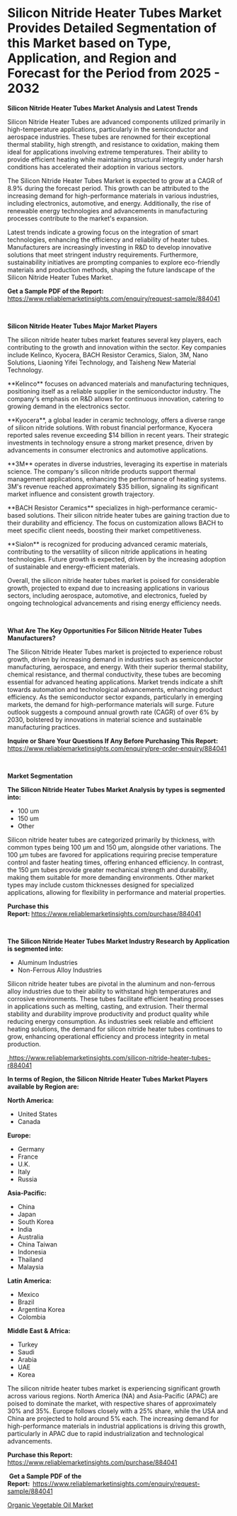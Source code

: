 <p><h1>Silicon Nitride Heater Tubes Market Provides Detailed Segmentation of this Market based on Type, Application, and Region and Forecast for the Period from 2025 - 2032</h1></p><p><strong>Silicon Nitride Heater Tubes Market Analysis and Latest Trends</strong></p>
<p><p>Silicon Nitride Heater Tubes are advanced components utilized primarily in high-temperature applications, particularly in the semiconductor and aerospace industries. These tubes are renowned for their exceptional thermal stability, high strength, and resistance to oxidation, making them ideal for applications involving extreme temperatures. Their ability to provide efficient heating while maintaining structural integrity under harsh conditions has accelerated their adoption in various sectors.</p><p>The Silicon Nitride Heater Tubes Market is expected to grow at a CAGR of 8.9% during the forecast period. This growth can be attributed to the increasing demand for high-performance materials in various industries, including electronics, automotive, and energy. Additionally, the rise of renewable energy technologies and advancements in manufacturing processes contribute to the market's expansion. </p><p>Latest trends indicate a growing focus on the integration of smart technologies, enhancing the efficiency and reliability of heater tubes. Manufacturers are increasingly investing in R&D to develop innovative solutions that meet stringent industry requirements. Furthermore, sustainability initiatives are prompting companies to explore eco-friendly materials and production methods, shaping the future landscape of the Silicon Nitride Heater Tubes Market.</p></p>
<p><strong>Get a Sample PDF of the Report:&nbsp;</strong> <a href="https://www.reliablemarketinsights.com/enquiry/request-sample/884041?utm_campaign=2214&utm_medium=2&utm_source=Github&utm_content=ia&utm_term=31032025&utm_id=silicon-nitride-heater-tubes">https://www.reliablemarketinsights.com/enquiry/request-sample/884041</a></p>
<p>&nbsp;</p>
<p><strong>Silicon Nitride Heater Tubes Major Market Players</strong></p>
<p><p>The silicon nitride heater tubes market features several key players, each contributing to the growth and innovation within the sector. Key companies include Kelinco, Kyocera, BACH Resistor Ceramics, Sialon, 3M, Nano Solutions, Liaoning Yifei Technology, and Taisheng New Material Technology.</p><p>**Kelinco** focuses on advanced materials and manufacturing techniques, positioning itself as a reliable supplier in the semiconductor industry. The company's emphasis on R&D allows for continuous innovation, catering to growing demand in the electronics sector.</p><p>**Kyocera**, a global leader in ceramic technology, offers a diverse range of silicon nitride solutions. With robust financial performance, Kyocera reported sales revenue exceeding $14 billion in recent years. Their strategic investments in technology ensure a strong market presence, driven by advancements in consumer electronics and automotive applications.</p><p>**3M** operates in diverse industries, leveraging its expertise in materials science. The company's silicon nitride products support thermal management applications, enhancing the performance of heating systems. 3M's revenue reached approximately $35 billion, signaling its significant market influence and consistent growth trajectory.</p><p>**BACH Resistor Ceramics** specializes in high-performance ceramic-based solutions. Their silicon nitride heater tubes are gaining traction due to their durability and efficiency. The focus on customization allows BACH to meet specific client needs, boosting their market competitiveness.</p><p>**Sialon** is recognized for producing advanced ceramic materials, contributing to the versatility of silicon nitride applications in heating technologies. Future growth is expected, driven by the increasing adoption of sustainable and energy-efficient materials.</p><p>Overall, the silicon nitride heater tubes market is poised for considerable growth, projected to expand due to increasing applications in various sectors, including aerospace, automotive, and electronics, fueled by ongoing technological advancements and rising energy efficiency needs.</p></p>
<p>&nbsp;</p>
<p><strong>What Are The Key Opportunities For Silicon Nitride Heater Tubes Manufacturers?</strong></p>
<p><p>The Silicon Nitride Heater Tubes market is projected to experience robust growth, driven by increasing demand in industries such as semiconductor manufacturing, aerospace, and energy. With their superior thermal stability, chemical resistance, and thermal conductivity, these tubes are becoming essential for advanced heating applications. Market trends indicate a shift towards automation and technological advancements, enhancing product efficiency. As the semiconductor sector expands, particularly in emerging markets, the demand for high-performance materials will surge. Future outlook suggests a compound annual growth rate (CAGR) of over 6% by 2030, bolstered by innovations in material science and sustainable manufacturing practices.</p></p>
<p><strong>Inquire or Share Your Questions If Any Before Purchasing This Report:</strong> <a href="https://www.reliablemarketinsights.com/enquiry/pre-order-enquiry/884041?utm_campaign=2214&utm_medium=2&utm_source=Github&utm_content=ia&utm_term=31032025&utm_id=silicon-nitride-heater-tubes">https://www.reliablemarketinsights.com/enquiry/pre-order-enquiry/884041</a></p>
<p>&nbsp;</p>
<p><strong>Market Segmentation</strong></p>
<p><strong>The Silicon Nitride Heater Tubes Market Analysis by types is segmented into:</strong></p>
<p><ul><li>100 um</li><li>150 um</li><li>Other</li></ul></p>
<p><p>Silicon nitride heater tubes are categorized primarily by thickness, with common types being 100 µm and 150 µm, alongside other variations. The 100 µm tubes are favored for applications requiring precise temperature control and faster heating times, offering enhanced efficiency. In contrast, the 150 µm tubes provide greater mechanical strength and durability, making them suitable for more demanding environments. Other market types may include custom thicknesses designed for specialized applications, allowing for flexibility in performance and material properties.</p></p>
<p><strong>Purchase this Report:&nbsp;</strong><a href="https://www.reliablemarketinsights.com/purchase/884041?utm_campaign=2214&utm_medium=2&utm_source=Github&utm_content=ia&utm_term=31032025&utm_id=silicon-nitride-heater-tubes">https://www.reliablemarketinsights.com/purchase/884041</a></p>
<p>&nbsp;</p>
<p><strong>The Silicon Nitride Heater Tubes Market Industry Research by Application is segmented into:</strong></p>
<p><ul><li>Aluminum Industries</li><li>Non-Ferrous Alloy Industries</li></ul></p>
<p><p>Silicon nitride heater tubes are pivotal in the aluminum and non-ferrous alloy industries due to their ability to withstand high temperatures and corrosive environments. These tubes facilitate efficient heating processes in applications such as melting, casting, and extrusion. Their thermal stability and durability improve productivity and product quality while reducing energy consumption. As industries seek reliable and efficient heating solutions, the demand for silicon nitride heater tubes continues to grow, enhancing operational efficiency and process integrity in metal production.</p></p>
<p><a href="https://www.reliablemarketinsights.com/silicon-nitride-heater-tubes-r884041?utm_campaign=2214&utm_medium=2&utm_source=Github&utm_content=ia&utm_term=31032025&utm_id=silicon-nitride-heater-tubes">&nbsp;https://www.reliablemarketinsights.com/silicon-nitride-heater-tubes-r884041</a></p>
<p><strong>In terms of Region, the Silicon Nitride Heater Tubes Market Players available by Region are:</strong></p>
<p>
    <p> <strong> North America: </strong>
        <ul>
            <li>United States</li>
            <li>Canada</li>
        </ul>
        </p> 
    <p> <strong> Europe: </strong>
        <ul>
            <li>Germany</li>
            <li>France</li>
            <li>U.K.</li>
            <li>Italy</li>
            <li>Russia</li>
        </ul>
        </p> 
    <p> <strong> Asia-Pacific: </strong>
        <ul>
            <li>China</li>
            <li>Japan</li>
            <li>South Korea</li>
            <li>India</li>
            <li>Australia</li>
            <li>China Taiwan</li>
            <li>Indonesia</li>
            <li>Thailand</li>
            <li>Malaysia</li>
        </ul>
        </p> 
    <p> <strong> Latin America: </strong>
        <ul>
            <li>Mexico</li>
            <li>Brazil</li>
            <li>Argentina Korea</li>
            <li>Colombia</li>
        </ul>
        </p> 
    <p> <strong> Middle East & Africa: </strong>
        <ul>
            <li>Turkey</li>
            <li>Saudi</li>
            <li>Arabia</li>
            <li>UAE</li>
            <li>Korea</li>
        </ul>
    </p>
    </p>
<p><p>The silicon nitride heater tubes market is experiencing significant growth across various regions. North America (NA) and Asia-Pacific (APAC) are poised to dominate the market, with respective shares of approximately 30% and 35%. Europe follows closely with a 25% share, while the USA and China are projected to hold around 5% each. The increasing demand for high-performance materials in industrial applications is driving this growth, particularly in APAC due to rapid industrialization and technological advancements.</p></p>
<p><strong>Purchase this Report: </strong><a href="https://www.reliablemarketinsights.com/purchase/884041?utm_campaign=2214&utm_medium=2&utm_source=Github&utm_content=ia&utm_term=31032025&utm_id=silicon-nitride-heater-tubes">https://www.reliablemarketinsights.com/purchase/884041</a></p>
<p>&nbsp;<strong>Get a Sample PDF of the Report:&nbsp;&nbsp;</strong><a href="https://www.reliablemarketinsights.com/enquiry/request-sample/884041?utm_campaign=2214&utm_medium=2&utm_source=Github&utm_content=ia&utm_term=31032025&utm_id=silicon-nitride-heater-tubes">https://www.reliablemarketinsights.com/enquiry/request-sample/884041</a></p>
<p><strong></strong></p>
<p><p><a href="https://github.com/wileonie19657/Market-Research-Report-List-1/blob/main/organic-vegetable-oil-market.md?utm_campaign=2214&utm_medium=2&utm_source=Github&utm_content=ia&utm_term=31032025&utm_id=silicon-nitride-heater-tubes">Organic Vegetable Oil Market</a></p></p>